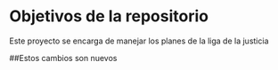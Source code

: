 # Objetivos de la repositorio

Este proyecto se encarga de manejar los planes de la liga de la justicia


##Estos cambios son nuevos

